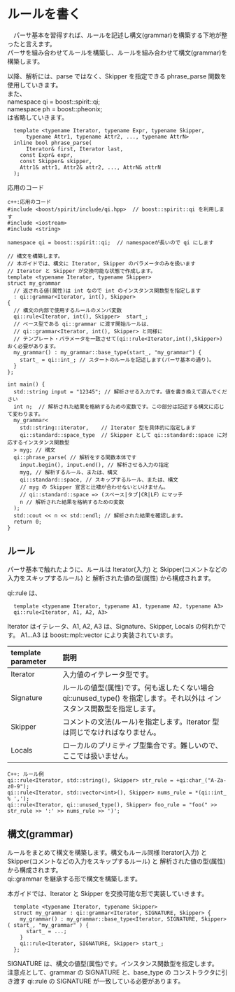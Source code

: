 # ルールを書く

　パーサ基本を習得すれば、ルールを記述し構文(grammar)を構築する下地が整ったと言えます。  
  パーサを組み合わせてルールを構築し、ルールを組み合わせて構文(grammar)を構築します。  
  
  以降、解析には、parse ではなく、Skipper を指定できる phrase_parse 関数を使用していきます。  
  また、  
  namespace qi = boost::spirit::qi;  
  namespace ph = boost::pheonix;  
  は省略していきます。    

```
  template <typename Iterator, typename Expr, typename Skipper,   
      typename Attr1, typename Attr2, ..., typename AttrN>  
  inline bool phrase_parse(  
	  Iterator& first, Iterator last,  
    const Expr& expr,  
    const Skipper& skipper,  
    Attr1& attr1, Attr2& attr2, ..., AttrN& attrN  
  );  
```

応用のコード
```
c++:応用のコード
#include <boost/spirit/include/qi.hpp>  // boost::spirit::qi を利用します
#include <iostream>
#include <string>

namespace qi = boost::spirit::qi;  // namespaceが長いので qi にします

// 構文を構築します。
// 本ガイドでは、構文に Iterator, Skipper のパラメータのみを扱います
// Iterator と Skipper が交換可能な状態で作成します。
template <typename Iterator, typename Skipper>
struct my_grammar 
  // 返される値(属性)は int なので int のインスタンス関数型を指定します 
  : qi::grammar<Iterator, int(), Skipper>
{
  // 構文の内部で使用するルールのメンバ変数
  qi::rule<Iterator, int(), Skipper>  start_;
  // ベース型である qi::grammar に渡す開始ルールは、
  // qi::grammar<Iterator, int(), Skipper> と同様に
  // テンプレート・パラメータを一致させて(qi::rule<Iterator,int(),Skipper>)おく必要があります。
  my_grammar() : my_grammar::base_type(start_, "my_grammar") {
    start_ = qi::int_; // スタートのルールを記述します(パーサ基本の通り)。
  }
};

int main() {
  std::string input = "12345"; // 解析させる入力です。値を書き換えて遊んでください
  int n;  // 解析された結果を格納するための変数です。この部分は記述する構文に応じて変わります。
  my_grammar<
    std::string::iterator,    // Iterator 型を具体的に指定します
    qi::standard::space_type  // Skipper として qi::standard::space に対応するインスタンス関数型
  > myg; // 構文
  qi::phrase_parse( // 解析をする関数本体です
    input.begin(), input.end(), // 解析させる入力の指定 
    myg, // 解析するルール、または、構文
    qi::standard::space, // スキップするルール、または、構文
    // myg の Skipper 宣言と辻褄が合わせないといけません。
    // qi::standard::space => (スペース|タブ|CR|LF）にマッチ
    n // 解析された結果を格納するための変数
  ); 
  std::cout << n << std::endl; // 解析された結果を確認します。
  return 0;
}
```

## ルール

  パーサ基本で触れたように、ルールは Iterator(入力) と Skipper(コメントなどの入力をスキップするルール) と 解析された値の型(属性) から構成されます。

  qi::rule は、  
```
  template <typename Iterator, typename A1, typename A2, typename A3>  
  qi::rule<Iterator, A1, A2, A3>  
```
  Iterator はイテレータ、A1, A2, A3 は、Signature、Skipper, Locals の何れかです。
  A1...A3 は boost::mpl::vector により実装されています。

| template parameter | 説明 |
|:--|:--|
| Iterator | 入力値のイテレータ型です。 |
| Signature | ルールの値型(属性)です。何も返したくない場合 qi::unused_type() を指定します。それ以外は インスタンス関数型を指定します。|
| Skipper | コメントの文法(ルール)を指定します。Iterator 型は同じでなければなりません。|
| Locals | ローカルのプリミティブ型集合です。難しいので、ここでは扱いません。|

```
C++: ルール例
qi::rule<Iterator, std::string(), Skipper> str_rule = +qi:char_("A-Za-z0-9");
qi::rule<Iterator, std::vector<int>(), Skipper> nums_rule = *(qi::int_ % ',');
qi::rule<Iterator, qi::unused_type(), Skipper> foo_rule = "foo(" >> str_rule >> ':' >> nums_rule >> ')';
```

## 構文(grammar)

  ルールをまとめて構文を構築します。構文もルール同様 Iterator(入力) と Skipper(コメントなどの入力をスキップするルール) と 解析された値の型(属性) から構成されます。  
  qi::grammar を継承する形で構文を構築します。  

  本ガイドでは、Iterator と Skipper を交換可能な形で実装していきます。  
```
  template <typename Iterator, typename Skipper>
  struct my_grammar : qi::grammar<Iterator, SIGNATURE, Skipper> {
    my_grammar() : my_grammar::base_type<Iterator, SIGNATURE, Skipper>( start_, "my_grammar" ) {
      start_ = ...;
    }
    qi::rule<Iterator, SIGNATURE, Skipper> start_;
  };
```

  SIGNATURE は、構文の値型(属性)です。インスタンス関数型を指定します。  
  注意点として、grammar の SIGNATURE と、base_type の コンストラクタに引き渡す qi::rule の SIGNATURE が一致している必要があります。  



